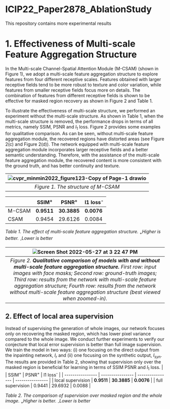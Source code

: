 # ICIP22_Paper2878_AblationStudy
This repository contains more experimental results

# 1. Effectiveness of Multi-scale Feature Aggregation Structure
In the Multi-scale Channel-Spatial Attention Module (M-CSAM) (shown in Figure 1), we adopt a multi-scale feature aggregation structure to explore features from four different receptive scales. Features obtained with larger receptive fields tend to be more robust to texture and color variation, while features from smaller receptive fields focus more on details. The combination of features from different receptive fields is shown to be effective for masked region recovery as shown in Figure 2 and Table 1.

To illustrate the effectiveness of multi-scale structure, we performed an experiment without the multi-scale structure. As shown in Table 1, when the multi-scale structure is removed, the performance drops in terms of all metrics, namely SSIM, PSNR and $l_1$ loss. Figure 2 provides some examples for qualitative comparison. As can be seen, without multi-scale feature aggregation module, the recovered regions have distorted areas (see Figure 2(c) and Figure 2(d)). The network equipped with multi-scale feature aggregation module incorporates larger receptive fields and a better semantic understanding. Therefore, with the assistance of the multi-scale feature aggregation module, the recovered content is more consistent with the ground truth, and has better continuity and texture.

| ![cvpr_minmin2022_figure123-Copy of Page-1 drawio](https://user-images.githubusercontent.com/63827451/170769286-01d65104-f24b-489a-8b15-1c7d4efc22b3.png) |
|:--:|
| *Figure 1. The structure of M-CSAM* |



| | SSIM<sup>+</sup> | PSNR<sup>+</sup> | l1 loss<sup>-</sup> | 
| ---------------- | ---------------- | ---------------- | ---------------- |
| M-CSAM | **0.9511** | **30.3885** | **0.0076** |
| CSAM | 0.9454 | 29.6126 | 0.0084 |

*Table 1. The effect of multi-scale feature aggregation structure. <sub>+</sub>Higher is better. <sub>-</sub>Lower is better*


| ![Screen Shot 2022-05-27 at 3 22 47 PM](https://user-images.githubusercontent.com/63827451/170777078-a82a38c0-93a7-4c78-b170-0da483947433.png) |
|:--:|
| *Figure 2. **Qualitative comparison of models with and without multi-scale feature aggregation structure.** First row: input images with face masks; Second row: ground-truth images; Third row: results from the network with multi-scale feature aggregation structure; Fourth row: results from the network without multi-scale feature aggregation structure (best viewed when zoomed-in).* |

## 2. Effect of local area supervision 
Instead of supervising the generation of whole images, our network focuses only on recovering the masked region, which has lower pixel variance compared to the whole image. We conduct further experiments to verify our conjecture that local error supervision is better than full image supervision. We train the model in two ways: (i) one focusing on the direct output from the inpainting network, $I_r$ and (ii) one focusing on the synthetic output, $I_{syn}$. The results are provided in Table 2, showing that supervision only over the masked region is beneficial for learning in terms of SSIM PSNR and $l_1$ loss. 
| | SSIM<sup>+</sup> | PSNR<sup>+</sup> | l1 loss<sup>-</sup> | 
| ---------------- | ---------------- | ---------------- | ---------------- |
| local supervision | **0.9511** | **30.3885** | **0.0076** |
| full supervision | 0.9441 | 29.6932 | 0.0088 |

*Table 2. The comparison of supervision over masked region and the whole image.  <sub>+</sub>Higher is better. <sub>-</sub>Lower is better*


